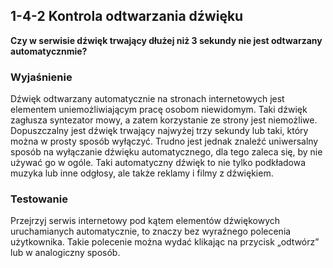 ## 1-4-2 Kontrola odtwarzania dźwięku
**Czy w serwisie dźwięk trwający dłużej niż 3 sekundy nie jest odtwarzany automatycznmie?**

### Wyjaśnienie
Dźwięk odtwarzany automatycznie na stronach internetowych jest elementem uniemożliwiającym pracę osobom niewidomym. Taki dźwięk zagłusza syntezator mowy, a zatem korzystanie ze strony jest niemożliwe. Dopuszczalny jest dźwięk trwający najwyżej trzy sekundy lub taki, który można w prosty sposób wyłączyć. Trudno jest jednak znaleźć uniwersalny sposób na wyłączanie dźwięku automatycznego, dla tego zaleca się, by nie używać go w ogóle. Taki automatyczny dźwięk to nie tylko podkładowa muzyka lub inne odgłosy, ale także reklamy i filmy z dźwiękiem.

### Testowanie
Przejrzyj serwis internetowy pod kątem elementów dźwiękowych uruchamianych automatycznie, to znaczy bez wyraźnego polecenia użytkownika. Takie polecenie można wydać klikając na przycisk „odtwórz” lub w analogiczny sposób.

